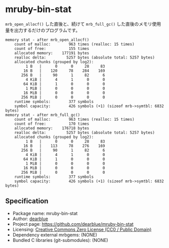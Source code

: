 # mruby-bin-stat

`mrb_open_allocf()` した直後と、続けて `mrb_full_gc()` した直後のメモリ使用量を出力するだけのプログラムです。

```text
memory stat - after mrb_open_allocf()
	count of malloc:        963 times (realloc: 15 times)
	count of free:          155 times
	allocated memory:    177191 bytes
	realloc delta:         5257 bytes (absolute total: 5257 bytes)
	allocated chunks (grouped by log2):
	     1 B   |      0      0     28     83
	    16 B   |    120     78    284    169
	   256 B   |     90      1     82      6
	     4 KiB |      4      1      0      0
	    64 KiB |      1      0      0      0
	     1 MiB |      0      0      0      0
	    16 MiB |      0      0      0      0
	   256 MiB |      0      0      0      0
	runtime symbols:        377 symbols
	symbol capacity:        426 symbols (+1) (sizeof mrb->symtbl: 6832 bytes)
memory stat - after mrb_full_gc()
	count of malloc:        963 times (realloc: 15 times)
	count of free:          170 times
	allocated memory:    176718 bytes
	realloc delta:         5257 bytes (absolute total: 5257 bytes)
	allocated chunks (grouped by log2):
	     1 B   |      0      0     28     83
	    16 B   |    113     78    276    169
	   256 B   |     90      1     82      6
	     4 KiB |      4      1      0      0
	    64 KiB |      1      0      0      0
	     1 MiB |      0      0      0      0
	    16 MiB |      0      0      0      0
	   256 MiB |      0      0      0      0
	runtime symbols:        377 symbols
	symbol capacity:        426 symbols (+1) (sizeof mrb->symtbl: 6832 bytes)
```

## Specification

  * Package name: mruby-bin-stat
  * Author: [dearblue](https://github.com/dearblue)
  * Project page: <https://github.com/dearblue/mruby-bin-stat>
  * Licensing: [Creative Commons Zero License (CC0 / Public Domain)](LICENSE)
  * Dependency external mrbgems: (NONE)
  * Bundled C libraries (git-submodules): (NONE)
